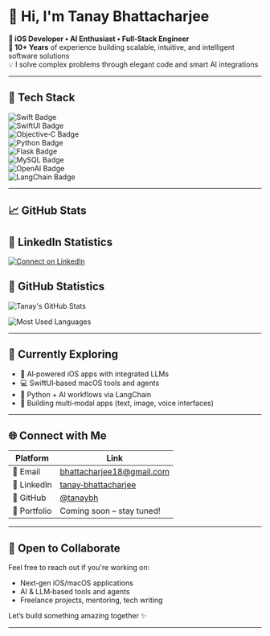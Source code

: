 # 👋 Hi, I'm Tanay Bhattacharjee

**🚀 iOS Developer • AI Enthusiast • Full‑Stack Engineer**  
**🔧 10+ Years** of experience building scalable, intuitive, and intelligent software solutions  
💡 I solve complex problems through elegant code and smart AI integrations

---

## 💼 Tech Stack

![Swift Badge](https://img.shields.io/badge/Swift‑5‑orange?logo=swift)  
![SwiftUI Badge](https://img.shields.io/badge/SwiftUI‑Framework‑teal?logo=swift)  
![Objective‑C Badge](https://img.shields.io/badge/Objective--C‑legacy‑blue?logo=apple)  
![Python Badge](https://img.shields.io/badge/Python‑3‑blue?logo=python)  
![Flask Badge](https://img.shields.io/badge/Flask‑micro‑grey?logo=flask)  
![MySQL Badge](https://img.shields.io/badge/MySQL‑Database‑blue?logo=mysql)  
![OpenAI Badge](https://img.shields.io/badge/OpenAI‑API‑purple?logo=openai)  
![LangChain Badge](https://img.shields.io/badge/LangChain‑LLM‑red?logo=langchain)

---

## 📈 GitHub Stats

<!-- START_SECTION:linkedin_statistics -->

## 🔗 LinkedIn Statistics

[![Connect on LinkedIn](https://img.shields.io/badge/LinkedIn-iostanay-blue?style=flat-square&logo=linkedin)](https://www.linkedin.com/in/iostanay)

<!-- END_SECTION:linkedin_statistics -->

<!-- START_SECTION:github_stats -->

## 🧾 GitHub Statistics

![Tanay's GitHub Stats](https://github-readme-stats.vercel.app/api?username=tanaybhattacharjee&show_icons=true&theme=radical)

![Most Used Languages](https://github-readme-stats.vercel.app/api/top-langs/?username=tanaybhattacharjee&layout=compact&theme=radical)

<!-- END_SECTION:github_stats -->


---

## 🎯 Currently Exploring

- 🚀 AI‑powered iOS apps with integrated LLMs  
- 💻 SwiftUI‑based macOS tools and agents  
- 🤖 Python + AI workflows via LangChain  
- 🧩 Building multi‑modal apps (text, image, voice interfaces)

---

## 🌐 Connect with Me

| Platform     | Link                                            |
|--------------|-------------------------------------------------|
| 💼 Email     | [bhattacharjee18@gmail.com](mailto:bhattacharjee18@gmail.com) |
| 🔗 LinkedIn  | [tanay‑bhattacharjee](https://www.linkedin.com/in/tanay-bhattacharjee) |
| 🐙 GitHub    | [@tanaybh](https://github.com/tanaybh)         |
| 🌱 Portfolio | Coming soon – stay tuned!                       |

---

## 🤝 Open to Collaborate

Feel free to reach out if you're working on:
- Next‑gen iOS/macOS applications
- AI & LLM‑based tools and agents
- Freelance projects, mentoring, tech writing

Let’s build something amazing together ✨

---
